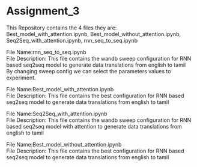 # Assignment_3

This Repository contains the 4 files they are: Best_model_with_attention.ipynb, Best_model_without_attention.ipynb, Seq2Seq_with_attention.ipynb, rnn_seq_to_seq.ipynb  

File Name:rnn_seq_to_seq.ipynb  
File Description: This file contains the wandb sweep configuration for RNN based seq2seq model to generate data translations from english to tamil  
By changing sweep config we can select the parameters values to experiment. 


File Name:Best_model_with_attention.ipynb  
File Description: This file contains the best configuration for RNN based seq2seq model to generate data translations from english to tamil  


File Name:Seq2Seq_with_attention.ipynb  
File Description: This file contains the wandb sweep configuration for RNN based seq2seq model with attention to generate data translations from english to tamil  


File Name:Best_model_without_attention.ipynb  
File Description: This file contains the best configuration for RNN based seq2seq model to generate data translations from english to tamil  







